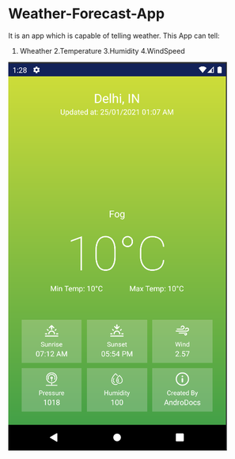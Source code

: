 # Weather-Forecast-App
It is an app which is capable of telling weather.
This App can tell:
1. Wheather
2.Temperature
3.Humidity
4.WindSpeed
<img src="weather.png">
